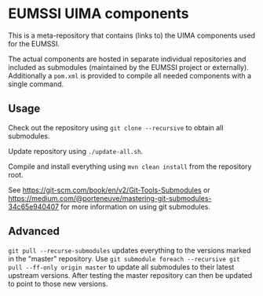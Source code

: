 EUMSSI UIMA components
======================

This is a meta-repository that contains (links to) the UIMA components used for the EUMSSI.

The actual components are hosted in separate individual repositories and included as submodules (maintained by the EUMSSI project or externally). Additionally a `pom.xml` is provided to compile all needed components with a single command.

## Usage

Check out the repository using `git clone --recursive` to obtain all submodules.

Update repository using `./update-all.sh`.

Compile and install everything using `mvn clean install` from the repository root.

See https://git-scm.com/book/en/v2/Git-Tools-Submodules or https://medium.com/@porteneuve/mastering-git-submodules-34c65e940407 for more information on using git submodules.

## Advanced

 `git pull --recurse-submodules` updates everything to the versions marked in the "master" repository. Use `git submodule foreach --recursive git pull --ff-only origin master` to update all submodules to their latest upstream versions. After testing the master repository can then be updated to point to those new versions.

